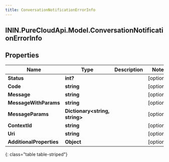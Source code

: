 ```yaml
---
title: ConversationNotificationErrorInfo
---
```

## ININ.PureCloudApi.Model.ConversationNotificationErrorInfo

## Properties

|Name | Type | Description | Notes|
|------------ | ------------- | ------------- | -------------|
| **Status** | **int?** |  | [optional] |
| **Code** | **string** |  | [optional] |
| **Message** | **string** |  | [optional] |
| **MessageWithParams** | **string** |  | [optional] |
| **MessageParams** | **Dictionary&lt;string, string&gt;** |  | [optional] |
| **ContextId** | **string** |  | [optional] |
| **Uri** | **string** |  | [optional] |
| **AdditionalProperties** | **Object** |  | [optional] |
{: class="table table-striped"}


